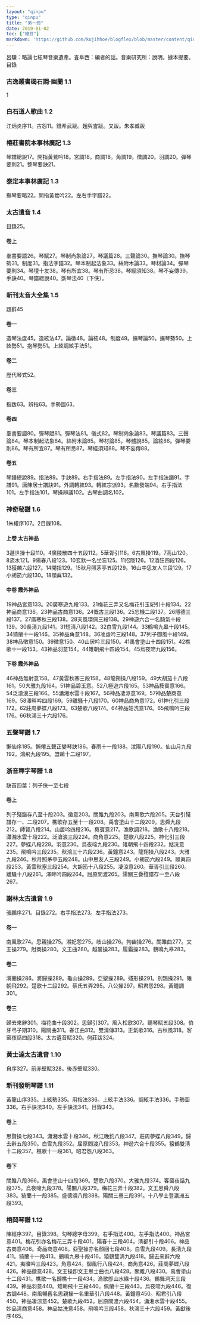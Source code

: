 ```yaml
---
layout: "qinpu"
type: "qinpu"
title: "弟一冊"
date: 2019-01-02
toc: ["總目"]
markdown: 'https://github.com/kujihhoe/blogflex/blob/master/content/qinpu/00table/01.md'
---
```


呂驥：略論七絃琴音樂遺產。査阜西：編者的話。音樂研究所：說明。據本提要。目錄

### 古逸叢書碣石調·幽蘭 1.1

1

### 白石道人歌曲 1.2

江炳炎序11。古怨11。錢希武跋。趙與訔跋。又跋。朱孝臧跋

### 椿莊書院本事林廣記 1.3

琴譜總說17。開指黃鶯吟18。宮調18。商調18。角調19。徵調20。羽調20。彈琴要則21。整琴要訣21。

### 泰定本事林廣記 1.3

撫琴要略22。開指黃鶯吟22。左右手字譜22。

### 太古遺音 1.4

目錄25。

#### 卷上

羣書要語26。琴賦27。琴制尚象論27。琴議篇28。三聲論30。撫琴論30。撫琴勢31。制度31。指法字譜32。琴本制起法象33。絲附木論33。琴材論34。彈琴要則34。琴壇十友38。琴有所宜38。琴有所忌38。琴經須知38。琴不妄傳39。手訣40。琴譜緫說40。斲琴法40（下佚）。

### 新刊太音大全集 1.5

題辭45

#### 卷一

造琴法度45。造絃法47。論徽48。論絃48。制度49。撫琴論50。撫琴勢50。上絃勢51。抱琴勢51。上絃調絃手法51。

#### 卷二

歷代琴式52。

#### 卷三

指跋63。辨指63。手勢圖63。

#### 卷四

羣書要語80。彈琴賦81。彈琴法81。儀式82。琴制尙象論83。琴議篇83。三聲論84。琴本制起法象84。絲附木論85。琴材論85。琴體說85。論絃86。彈琴要則86。琴有所宜87。琴有所忌87。琴經須知88。琴不妄傳88。

#### 卷五

琴譜總說89。指法89。手訣89。右手指法89。左手指法90。左手指法譜91。字譜91。唐陳居士譜訣91。外調轉絃93。轉絃宗派93。名數發端94。右手指法101。左手指法101。琴操辨議102。古琴曲調名102。

### 神奇秘譜 1.6

1朱權序107。2目錄108。

#### 上卷 太古神品

3遯世操十段110。4廣陵散四十五段112。5華胥引118。6古風操119。7高山120。8流水121。9陽春八段123。10玄默一名坐忘125。11招隱126。12酒狂四段126。13獲麟六段127。14開指129。15秋月照茅亭五段129。16山中思友人三段129。17小胡笳六段130。18頤眞132。

#### 中卷 霞外神品

19神品宮意133。20廣寒遊九段133。21梅花三弄又名梅花引玉妃引十段134。22神品商意136。23神品古商意136。24慨古三段136。25忘機二段137。26隱德三段137。27廣寒秋三段138。28天風環佩三段138。29神遊六合一名騎氣十段139。30長淸九段141。31短淸八段142。32白雪九段144。33鶴鳴九皋十段145。34猗蘭十一段146。35神品角意148。36凌虛吟三段148。37列子御風十段149。38神品徵意150。39徵意150。40山居吟三段150。41禹會塗山十四段151。42樵歌十一段153。43神品羽意154。44雉朝飛十四段154。45烏夜啼九段156。

#### 下卷 霞外神品

46神品無射意158。47黃雲秋塞三段158。48龍朔操八段159。49大胡笳十八段161。50大雅九段164。51神品碧玉意。52八極遊六段165。53神品蕤賓意166。54泛滄浪三段166。55瀟湘水雲十段167。56神品凄涼意169。57神品楚商意169。58澤畔吟四段169。59離騷十八段170。60神品商角意172。61神化引三段172。62莊周夢蝶八段173。63楚歌八段174。64神品姑洗意176。65飛鳴吟三段176。66秋鴻三十六段176。

### 五聲琴譜 1.7

懶仙序185。懶僊五聲正變琴訣186。春雨十一段188。汶陽八段190。仙山月九段192。鴻飛九段195。盟鷗十二段197。

### 浙音釋字琴譜 1.8

缺首四葉：列子佚一至七段

#### 卷上

列子殘譜存八至十段203。徵意203。關雎九段203。南熏歌六段205。天台引殘譜存一、二段207。樵歌存五至十一段208。禹會塗山十二段209。思舜九段212。師賢八段214。山居吟四段216。蕤賓意217。漁歌調218。漁歌十八段218。瀟湘水雲十段222。泛滄浪三段224。商角意225。楚歌八段225。神化引三段227。夢蝶八段228。羽意230。烏夜啼九段230。雉朝飛十四段232。姑洗意235。飛鳴吟三段235。秋鴻三十六段236。黃鐘意243。龍翔操八段243。大雅九段246。秋月照茅亭五段248。山中思友人三段249。小胡笳六段249。頤眞四段253。黃雲秋塞三段254。大胡笳十八段255。凄涼意260。華胥引三段260。離騷十八段261。澤畔吟四段264。屈原問渡265。陽關三疊殘譜存一至八段267。

### 謝林太古遺音 1.9

張鵬序271。目錄272。右手指法273。左手指法273。

#### 卷一

南風歌274。思親操275。湘妃怨275。岐山操276。拘幽操276。關雎曲277。文王操279。尅商操280。文王曲280。越裳操283。履霜操283。鶴鳴九皋283。

#### 卷二

漪蘭操286。將歸操289。龜山操289。亞聖操289。殘形操291。別鵠操291。雉朝飛292。楚歌十二段292。蔡氏五弄295。八公操297。昭君怨298。黃鐘調301。

#### 卷三

歸去來辭301。梅花曲十段302。思歸引307。風入松歌307。聽琴賦五段308。伯牙弔子期310。陽關曲311。春江曲312。雙淸傳313。正氣歌316。古秋風318。客窗夜話四段318。太古遺音賦320。何莊跋324。

### 黃士達太古遺音 1.10

自序327。前赤壁賦328。後赤壁賦330。

### 新刊發明琴譜 1.11

黃龍山序335。上絃勢335。用指法336。上絃手法336。調絃手法336。手勢圖336。右手訣法340。左手訣法341。目錄343。

#### 卷上

思賢操七段343。瀟湘水雲十段346。秋江晚釣八段347。莊周夢蝶八段349。歸去辭五段350。白雪九段352。屈原問渡八段353。神遊六合十段355。猿鶴雙淸十二段357。樵歌十一段361。昭君怨八段363。

#### 卷下

關雎八段366。禹會塗山十四段369。楚歌八段370。大雅九段374。客窗夜話九段375。烏夜啼九段378。陽關八段379。梅花三弄十段382。文王思舜八段383。猗蘭十一段385。盛德頌八段388。陽關三疊三段391。十八學士登瀛洲五段393。

### 梧岡琴譜 1.12

陳經序397。目錄398。勾琴總字母399。右手指法400。左手指法400。神品宮意401。梅花引亦名梅花三弄十段401。陽春十三段404。淸都引十段406。神品古商意408。奇品商意408。亞聖操亦名顏回七段408。白雪九段409。長淸九段411。猗蘭十一段413。鶴鳴九皋十段416。猿鶴雙淸九段418。歸去來辭六段421。夷曠吟三段423。角意424。御風行八段424。商角意426。莊周夢蝶八段426。神品徵意428。文王操卽文王思士曲也八段428。關雎八段430。禹會塗山十二段431。樵歌一名歸樵十一段434。漁歌卽山水綠十段436。鶴舞洞天三段439。神品羽意440。雉朝飛十三段440。佩蘭十三段443。烏夜啼九段446。復古調448。南風暢舊名思親操一名重華引八段448。黃鐘意450。昭君引八段450。神品凄涼意452。楚歌九段452。屈原問渡六段454。瀟湘水雲十段455。妙品淸商意458。神品姑洗意458。飛鳴吟三段458。秋鴻三十六段459。黃獻後序465。

